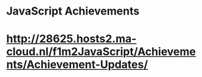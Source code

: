 # JavaScript Achievements

# http://28625.hosts2.ma-cloud.nl/f1m2JavaScript/Achievements/Achievement-Updates/
